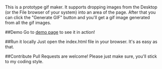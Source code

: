 This is a prototype gif maker. It supports dropping images from the Desktop (or the File browser of your system) into an area of the page. After that you can click the "Generate GIF" button and you'll get a gif image generated from all the gif images.

##Demo
Go to [demo page](http://michaelkohler.github.io/gifmaker) to see it in action!

##Run it locally
Just open the index.html file in your browser. It's as easy as that.

##Contribute
Pull Requests are welcome! Please just make sure, you'll stick to my coding style.
